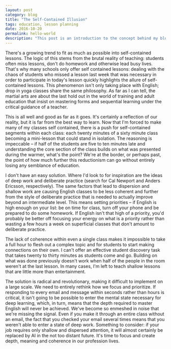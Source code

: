```yaml
---
layout: post
category: blog
title: "The Self-Contained Illusion"
tags: education, lesson planning
date: 2016-10-20
permalink: hello-world
description: "This post is an introduction to the concept behind my blog"
---
```

There's a growing trend to fit as much as possible into self-contained lessons. The logic of this stems from the brutal reality of teaching: students often miss lessons, don't do homework and otherwise lead busy lives. That's why many schools only offer self contained lessons: dealing with the chaos of students who missed a lesson last week that was necessary in order to participate in today's lesson quickly highlights the allure of self-contained lessons. This phenomenon isn't only taking place with English; drop in yoga classes share the same philosophy. As far as I can tell, the martial arts are about the last hold out in the world of training and adult education that insist on mastering forms and sequential learning under the critical guidance of a teacher. 

This is all well and good as far as it goes. It's certainly a reflection of our reality, but it is far from the best way to learn. Now that I'm forced to make many of my classes self contained, there is a push for self-contained segments within each class: each twenty minutes of a sixty minute class becoming a mini-lesson that could stand in isolation. The reasoning is impeccable – if half of the students are five to ten minutes late and understanding the core section of the class builds on what was presented during the warmer, what's the point? We're at the border, or perhaps past, the point of how much further this reductionism can go without entirely losing any semblance of education. 

I don't have an easy solution. Where I'd look to for inspiration are the ideas of deep work and deliberate practice (search for Cal Newport and Anders Ericsson, respectively). The same factors that lead to dispersion and shallow work are causing English classes to be less coherent and further from the style of deliberate practice that is needed to actually improve beyond an intermediate level. This means setting priorities – if English is high enough on your list: be on time for class, turn off your phone and be prepared to do some homework. If English isn't that high of a priority, you'd probably be better off focusing your energy on what is a priority rather than wasting a few hours a week on superficial classes that don't amount to deliberate practice. 

The lack of coherence within even a single class makes it impossible to take a full hour to flesh out a complex topic and for students to start making connections on their own. I can't offer an effective student discovery task that takes twenty to thirty minutes as students come and go. Building on what was done previously doesn't work when half of the people in the room weren't at the last lesson. In many cases, I'm left to teach shallow lessons that are little more than entertainment. 

The solution is radical and revolutionary, making it difficult to implement on a large scale. We need to entirely rethink how we focus and prioritize. If responding to every email and message within seconds rather than hours is critical, it isn't going to be possible to enter the mental state necessary for deep learning, which, in turn, means that the depth required to master English will never be achieved. We've become so enmeshed in noise that we're missing the signal. Even if you make it through an entire class without an email, the fact that you checked your email several times means that you weren't able to enter a state of deep work. Something to consider: if your job requires only shallow and dispersed attention, it will almost certainly be replaced by AI in the not too distant future. It's time to focus and create depth, meaning and coherence in our profession lives. 